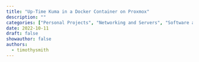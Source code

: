 ```yaml
---
title: "Up-Time Kuma in a Docker Container on Proxmox"
description: ""
categories: ["Personal Projects", "Networking and Servers", "Software and Tools", "Tutorials and Guides", "Virtualization"]
date: 2022-10-11
draft: false
showauthor: false
authors:
  - timothysmith
---
```

